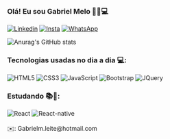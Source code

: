 ### Olá! Eu sou Gabriel Melo  👦🏽💻


[![Linkedin](https://img.shields.io/badge/LinkedIn-0077B5?style=for-the-badge&logo=linkedin&logoColor=white)](https://www.linkedin.com/in/gabriel-melo-396926192/)
[![Insta](https://img.shields.io/badge/Instagram-E4405F?style=for-the-badge&logo=instagram&logoColor=white)](https://www.instagram.com/gabriel_melol/)
[![WhatsApp](https://img.shields.io/badge/WhatsApp-25D366?style=for-the-badge&logo=whatsapp&logoColor=white)](https://api.whatsapp.com/send?phone=5511971629022)

![Anurag's GitHub stats](https://github-readme-stats.vercel.app/api?username=GabrielMelo97&show_icons=true&theme=dracula)

### Tecnologias usadas no dia a dia 💻:
<div style="display: inline-block;">
  <img alt="HTML5" src="https://img.shields.io/badge/HTML5-E34F26?style=for-the-badge&logo=html5&logoColor=white" />
  <img alt="CSS3" src="https://img.shields.io/badge/CSS3-1572B6?style=for-the-badge&logo=css3&logoColor=white" />
  <img alt="JavaScript" src="https://img.shields.io/badge/JavaScript-F7DF1E?style=for-the-badge&logo=javascript&logoColor=black" />
  <img alt="Bootstrap" src="https://img.shields.io/badge/Bootstrap-563D7C?style=for-the-badge&logo=bootstrap&logoColor=white" />
  <img alt="JQuery" src="https://img.shields.io/badge/jQuery-0769AD?style=for-the-badge&logo=jquery&logoColor=white" />
</div>

### Estudando 📚🎯:
<div style="display: inline-block;">
  <img alt="React" src="https://img.shields.io/badge/React-20232A?style=for-the-badge&logo=react&logoColor=61DAFB" />
  <img alt="React-native" src="https://img.shields.io/badge/React_Native-20232A?style=for-the-badge&logo=react&logoColor=61DAFB" />
</div>

<br/>
<br/>
✉️: Gabrielm.leite@hotmail.com
